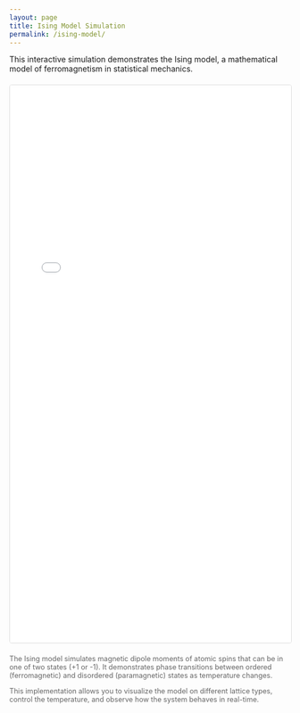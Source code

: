 ```yaml
---
layout: page
title: Ising Model Simulation
permalink: /ising-model/
---
```


<div style="margin-bottom: 20px;">
  This interactive simulation demonstrates the Ising model, a mathematical model of ferromagnetism in statistical mechanics.
</div>

<iframe 
  src="/assets/js/full-ising-model.html" 
  style="width: 100%; height: 1000px; border: 1px solid #ddd; border-radius: 4px; overflow: hidden;"
  title="Ising Model Simulation"
  frameborder="0">
</iframe>

<div style="margin-top: 20px; font-size: 0.9em; color: #666;">
  <p>The Ising model simulates magnetic dipole moments of atomic spins that can be in one of two states (+1 or -1). 
  It demonstrates phase transitions between ordered (ferromagnetic) and disordered (paramagnetic) states as temperature changes.</p>
  
  <p>This implementation allows you to visualize the model on different lattice types, control the temperature, and observe 
  how the system behaves in real-time.</p>
</div>

